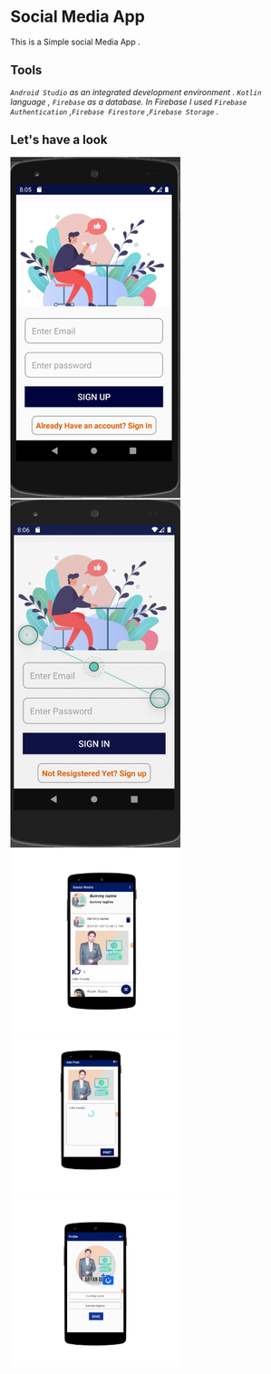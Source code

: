 # Social Media App
This is a Simple social Media App . 

## Tools
_*`Android Studio` as an integrated development environment . `Kotlin` language , `Firebase` as a database. In Firebase I used `Firebase Authentication` ,`Firebase Firestore` ,`Firebase Storage` .*_

## Let's have a look

<img src="./Images/1.png" width="300">
<img src="./Images/2.png" width="300">
<img src="./Images/3.png" width="300">
<img src="./Images/4.png" width="300">
<img src="./Images/5.png" width="300">
